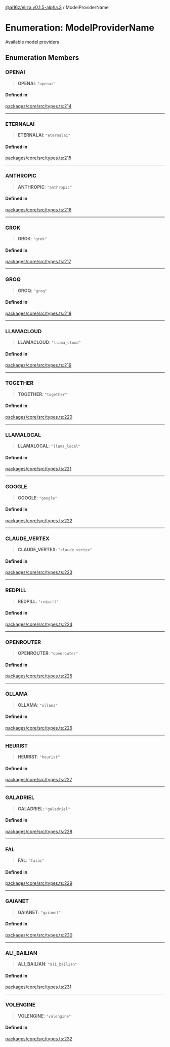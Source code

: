 [@ai16z/eliza v0.1.5-alpha.3](../index.md) / ModelProviderName

# Enumeration: ModelProviderName

Available model providers

## Enumeration Members

### OPENAI

> **OPENAI**: `"openai"`

#### Defined in

[packages/core/src/types.ts:214](https://github.com/monilpat/eliza/blob/main/packages/core/src/types.ts#L214)

---

### ETERNALAI

> **ETERNALAI**: `"eternalai"`

#### Defined in

[packages/core/src/types.ts:215](https://github.com/monilpat/eliza/blob/main/packages/core/src/types.ts#L215)

---

### ANTHROPIC

> **ANTHROPIC**: `"anthropic"`

#### Defined in

[packages/core/src/types.ts:216](https://github.com/monilpat/eliza/blob/main/packages/core/src/types.ts#L216)

---

### GROK

> **GROK**: `"grok"`

#### Defined in

[packages/core/src/types.ts:217](https://github.com/monilpat/eliza/blob/main/packages/core/src/types.ts#L217)

---

### GROQ

> **GROQ**: `"groq"`

#### Defined in

[packages/core/src/types.ts:218](https://github.com/monilpat/eliza/blob/main/packages/core/src/types.ts#L218)

---

### LLAMACLOUD

> **LLAMACLOUD**: `"llama_cloud"`

#### Defined in

[packages/core/src/types.ts:219](https://github.com/monilpat/eliza/blob/main/packages/core/src/types.ts#L219)

---

### TOGETHER

> **TOGETHER**: `"together"`

#### Defined in

[packages/core/src/types.ts:220](https://github.com/monilpat/eliza/blob/main/packages/core/src/types.ts#L220)

---

### LLAMALOCAL

> **LLAMALOCAL**: `"llama_local"`

#### Defined in

[packages/core/src/types.ts:221](https://github.com/monilpat/eliza/blob/main/packages/core/src/types.ts#L221)

---

### GOOGLE

> **GOOGLE**: `"google"`

#### Defined in

[packages/core/src/types.ts:222](https://github.com/monilpat/eliza/blob/main/packages/core/src/types.ts#L222)

---

### CLAUDE_VERTEX

> **CLAUDE_VERTEX**: `"claude_vertex"`

#### Defined in

[packages/core/src/types.ts:223](https://github.com/monilpat/eliza/blob/main/packages/core/src/types.ts#L223)

---

### REDPILL

> **REDPILL**: `"redpill"`

#### Defined in

[packages/core/src/types.ts:224](https://github.com/monilpat/eliza/blob/main/packages/core/src/types.ts#L224)

---

### OPENROUTER

> **OPENROUTER**: `"openrouter"`

#### Defined in

[packages/core/src/types.ts:225](https://github.com/monilpat/eliza/blob/main/packages/core/src/types.ts#L225)

---

### OLLAMA

> **OLLAMA**: `"ollama"`

#### Defined in

[packages/core/src/types.ts:226](https://github.com/monilpat/eliza/blob/main/packages/core/src/types.ts#L226)

---

### HEURIST

> **HEURIST**: `"heurist"`

#### Defined in

[packages/core/src/types.ts:227](https://github.com/monilpat/eliza/blob/main/packages/core/src/types.ts#L227)

---

### GALADRIEL

> **GALADRIEL**: `"galadriel"`

#### Defined in

[packages/core/src/types.ts:228](https://github.com/monilpat/eliza/blob/main/packages/core/src/types.ts#L228)

---

### FAL

> **FAL**: `"falai"`

#### Defined in

[packages/core/src/types.ts:229](https://github.com/monilpat/eliza/blob/main/packages/core/src/types.ts#L229)

---

### GAIANET

> **GAIANET**: `"gaianet"`

#### Defined in

[packages/core/src/types.ts:230](https://github.com/monilpat/eliza/blob/main/packages/core/src/types.ts#L230)

---

### ALI_BAILIAN

> **ALI_BAILIAN**: `"ali_bailian"`

#### Defined in

[packages/core/src/types.ts:231](https://github.com/monilpat/eliza/blob/main/packages/core/src/types.ts#L231)

---

### VOLENGINE

> **VOLENGINE**: `"volengine"`

#### Defined in

[packages/core/src/types.ts:232](https://github.com/monilpat/eliza/blob/main/packages/core/src/types.ts#L232)
